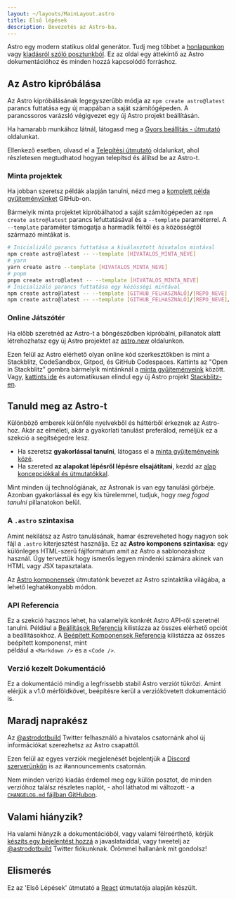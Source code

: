 ```yaml
---
layout: ~/layouts/MainLayout.astro
title: Első lépések
description: Bevezetés az Astro-ba.
---
```


Astro egy modern statikus oldal generátor. Tudj meg többet a [honlapunkon](https://astro.build/) vagy [kiadásról szóló posztunkból](https://astro.build/blog/introducing-astro). Ez az oldal egy áttekintő az Astro dokumentációhoz és minden hozzá kapcsolódó forráshoz.

## Az Astro kipróbálása

Az Astro kipróbálásának legegyszerűbb módja az `npm create astro@latest` parancs futtatása egy új mappában a saját számítógépeden. A parancssoros varázsló végigvezet egy új Astro projekt beállításán.

Ha hamarabb munkához látnál, látogasd meg a [Gyors beállítás - útmutató](/hu/install/auto/) oldalunkat.

Ellenkező esetben, olvasd el a [Telepítési útmutató](/hu/install/manual/) oldalunkat, ahol részletesen megtudhatod hogyan telepítsd és állítsd be az Astro-t.

### Minta projektek

Ha jobban szeretsz példák alapján tanulni, nézd meg a [komplett példa gyűjteményünket](https://github.com/prosopo/captcha/tree/main/examples) GitHub-on.

Bármelyik minta projektet kipróbálhatod a saját számítógépeden az `npm create astro@latest` parancs lefuttatásával és a `--template` paraméterrel. A `--template` paraméter támogatja a harmadik féltől és a közösségtől származó mintákat is.

```bash
# Inicializáló parancs futtatása a kiválasztott hivatalos mintával
npm create astro@latest -- --template [HIVATALOS_MINTA_NEVE]
# yarn
yarn create astro --template [HIVATALOS_MINTA_NEVE]
# pnpm
pnpm create astro@latest -- --template [HIVATALOS_MINTA_NEVE]
# Inicializáló parancs futtatása egy közösségi mintával
npm create astro@latest -- --template [GITHUB_FELHASZNÁLÓ]/[REPO_NEVE]
npm create astro@latest -- --template [GITHUB_FELHASZNÁLÓ]/[REPO_NEVE]/minta/elérési/útvonala
```

### Online Játszótér

Ha előbb szeretnéd az Astro-t a böngésződben kipróbálni, pillanatok alatt létrehozhatsz egy új Astro projektet az [astro.new](https://astro.new/) oldalunkon.

Ezen felül az Astro elérhető olyan online kód szerkesztőkben is mint a Stackblitz, CodeSandbox, Gitpod, és GitHub Codespaces. Kattints az "Open in Stackblitz" gombra bármelyik mintánknál a [minta gyűjteményeink](https://github.com/prosopo/captcha/tree/main/examples) között. Vagy, [kattints ide](https://stackblitz.com/fork/astro) és automatikusan elindul egy új Astro projekt [Stackblitz-en](https://stackblitz.com/fork/astro).

## Tanuld meg az Astro-t

Különböző emberek különféle nyelvekből és háttérből érkeznek az Astro-hoz. Akár az elméleti, akár a gyakorlati tanulást preferálod, reméljük ez a szekció a segítségedre lesz.

- Ha szeretsz **gyakorlással tanulni**, látogass el a [minta gyűjteményeink közé](https://github.com/prosopo/captcha/tree/main/examples).
- Ha szereted **az alapokat lépésről lépésre elsajátítani**, kezdd az [alap koncepciókkal és útmutatókkal](/hu/core-concepts/project-structure/).

Mint minden új technológiának, az Astronak is van egy tanulási görbéje. Azonban gyakorlással és egy kis türelemmel, tudjuk, hogy _meg fogod tanulni_ pillanatokon belül.

### A `.astro` szintaxisa

Amint nekilátsz az Astro tanulásának, hamar észreveheted hogy nagyon sok fájl a `.astro` kiterjesztést használja. Ez az **Astro komponens szintaxisa**: egy különleges HTML-szerű fájlformátum amit az Astro a sablonozáshoz használ. Úgy terveztük hogy ismerős legyen mindenki számára akinek van HTML vagy JSX tapasztalata.

Az [Astro komponensek](/hu/core-concepts/astro-components/) útmutatónk bevezet az Astro szintaktika világába, a lehető leghatékonyabb módon.

### API Referencia

Ez a szekció hasznos lehet, ha valamelyik konkrét Astro API-ről szeretnél tanulni. Például a [Beállítások Referencia](/hu/reference/configuration-reference/) kilistázza az összes elérhető opciót a beállításokhoz. 
A [Beépített Komponensek Referencia](/hu/reference/api-reference/#built-in-components) kilistázza az összes beépített komponenst, mint  
például a `<Markdown />` és a `<Code />`.

### Verzió kezelt Dokumentáció

Ez a dokumentáció mindig a legfrissebb stabil Astro verziót tükrözi. Amint elérjük a v1.0 mérföldkövet, beépítésre kerül a verziókövetett dokumentáció is.

## Maradj naprakész

Az [@astrodotbuild](https://twitter.com/astrodotbuild) Twitter felhasználó a hivatalos csatornánk ahol új információkat szerezhetsz az Astro csapattól.

Ezen felül az egyes verziók megjelenését bejelentjük a [Discord szerverünkön](https://discord.gg/dwQx2w9Tgm) is az #announcements csatornán.

Nem minden verizó kiadás érdemel meg egy külön posztot, de minden verzióhoz találsz részletes naplót, - ahol láthatod mi változott - a [`CHANGELOG.md` fájlban GitHubon](https://github.com/prosopo/captcha/blob/main/packages/astro/CHANGELOG.md).

## Valami hiányzik?

Ha valami hiányzik a dokumentációból, vagy valami félreérthető, kérjük [készíts egy bejelentést hozzá](https://github.com/prosopo/captcha/issues/new/choose) a javaslataiddal, vagy tweetelj az [@astrodotbuild](https://twitter.com/astrodotbuild) Twitter fiókunknak. Örömmel hallanánk mit gondolsz!

## Elismerés

Ez az 'Első Lépések' útmutató a [React](https://reactjs.org/) útmutatója alapján készült.
